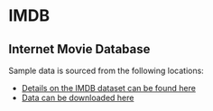# IMDB
## Internet Movie Database

Sample data is sourced from the following locations:
- [Details on the IMDB dataset can be found here](https://developer.imdb.com/non-commercial-datasets/)
- [Data can be downloaded here](https://datasets.imdbws.com/)
